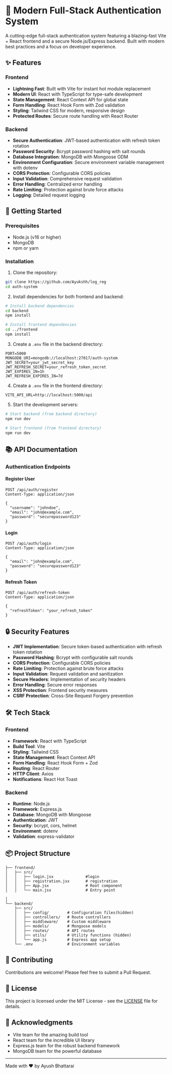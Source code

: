 # 🔐 Modern Full-Stack Authentication System

A cutting-edge full-stack authentication system featuring a blazing-fast Vite + React frontend and a secure Node.js/Express backend. Built with modern best practices and a focus on developer experience.

## ✨ Features

### Frontend
- **Lightning Fast**: Built with Vite for instant hot module replacement
- **Modern UI**: React with TypeScript for type-safe development
- **State Management**: React Context API for global state
- **Form Handling**: React Hook Form with Zod validation
- **Styling**: Tailwind CSS for modern, responsive design
- **Protected Routes**: Secure route handling with React Router
  
### Backend
- **Secure Authentication**: JWT-based authentication with refresh token rotation
- **Password Security**: Bcrypt password hashing with salt rounds
- **Database Integration**: MongoDB with Mongoose ODM
- **Environment Configuration**: Secure environment variable management with dotenv
- **CORS Protection**: Configurable CORS policies
- **Input Validation**: Comprehensive request validation
- **Error Handling**: Centralized error handling
- **Rate Limiting**: Protection against brute force attacks
- **Logging**: Detailed request logging

## 🚀 Getting Started

### Prerequisites

- Node.js (v16 or higher)
- MongoDB
- npm or yarn

### Installation

1. Clone the repository:
```bash
git clone https://github.com/Ayukshh/log_reg
cd auth-system
```

2. Install dependencies for both frontend and backend:
```bash
# Install backend dependencies
cd backend
npm install

# Install frontend dependencies
cd ../frontend
npm install
```

3. Create a `.env` file in the backend directory:
```env
PORT=5000
MONGODB_URI=mongodb://localhost:27017/auth-system
JWT_SECRET=your_jwt_secret_key
JWT_REFRESH_SECRET=your_refresh_token_secret
JWT_EXPIRES_IN=1h
JWT_REFRESH_EXPIRES_IN=7d
```

4. Create a `.env` file in the frontend directory:
```env
VITE_API_URL=http://localhost:5000/api
```

5. Start the development servers:

```bash
# Start backend (from backend directory)
npm run dev

# Start frontend (from frontend directory)
npm run dev
```

## 📚 API Documentation

### Authentication Endpoints

#### Register User
```http
POST /api/auth/register
Content-Type: application/json

{
  "username": "johndoe",
  "email": "john@example.com",
  "password": "securepassword123"
}
```

#### Login
```http
POST /api/auth/login
Content-Type: application/json

{
  "email": "john@example.com",
  "password": "securepassword123"
}
```

#### Refresh Token
```http
POST /api/auth/refresh-token
Content-Type: application/json

{
  "refreshToken": "your_refresh_token"
}
```

## 🔒 Security Features

- **JWT Implementation**: Secure token-based authentication with refresh token rotation
- **Password Hashing**: Bcrypt with configurable salt rounds
- **CORS Protection**: Configurable CORS policies
- **Rate Limiting**: Protection against brute force attacks
- **Input Validation**: Request validation and sanitization
- **Secure Headers**: Implementation of security headers
- **Error Handling**: Secure error responses
- **XSS Protection**: Frontend security measures
- **CSRF Protection**: Cross-Site Request Forgery prevention

## 🛠️ Tech Stack

### Frontend
- **Framework**: React with TypeScript
- **Build Tool**: Vite
- **Styling**: Tailwind CSS
- **State Management**: React Context API
- **Form Handling**: React Hook Form + Zod
- **Routing**: React Router
- **HTTP Client**: Axios
- **Notifications**: React Hot Toast

### Backend
- **Runtime**: Node.js
- **Framework**: Express.js
- **Database**: MongoDB with Mongoose
- **Authentication**: JWT
- **Security**: bcrypt, cors, helmet
- **Environment**: dotenv
- **Validation**: express-validator


## 📦 Project Structure

```
├── frontend/
│   ├── src/
│   │   ├── login.jsx              #login
│   │   ├── registration.jsx       # registration
│   │   ├── App.jsx                # Root component
│   │   └── main.jsx               # Entry point

│
└── backend/
    ├── src/
    │   ├── config/        # Configuration files(hidden)
    │   ├── controllers/   # Route controllers
    │   ├── middleware/    # Custom middleware
    │   ├── models/        # Mongoose models
    │   ├── routes/        # API routes
    │   ├── utils/         # Utility functions (hidden)
    │   └── app.js         # Express app setup
    └── .env               # Environment variables
```

## 🤝 Contributing

Contributions are welcome! Please feel free to submit a Pull Request.

## 📝 License

This project is licensed under the MIT License - see the [LICENSE](LICENSE) file for details.

## 🙏 Acknowledgments

- Vite team for the amazing build tool
- React team for the incredible UI library
- Express.js team for the robust backend framework
- MongoDB team for the powerful database


---

Made with ❤️ by Ayush Bhattarai
